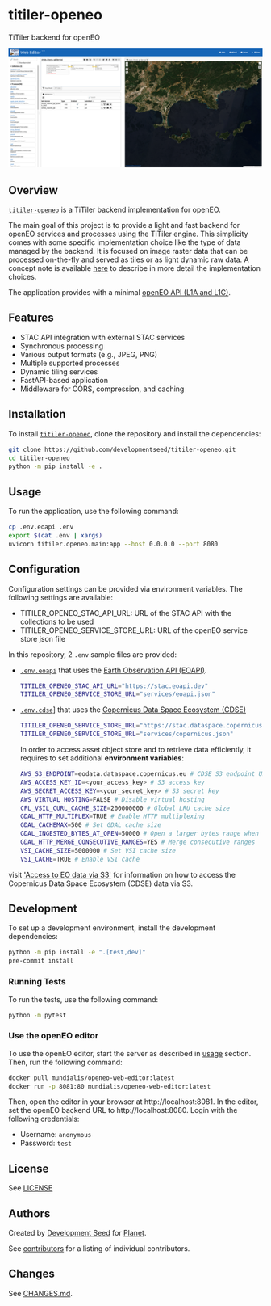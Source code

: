 # titiler-openeo

TiTiler backend for openEO

![alt text](image.png)

## Overview

[`titiler-openeo`](titiler/openeo/main.py ) is a TiTiler backend implementation for openEO.

The main goal of this project is to provide a light and fast backend for openEO services and processes using the TiTiler engine.
This simplicity comes with some specific implementation choice like the type of data managed by the backend.
It is focused on image raster data that can be processed on-the-fly and served as tiles or as light dynamic raw data.
A concept note is available [here](docs/src/concepts.md) to describe in more detail the implementation choices.

The application provides with a minimal [openEO API (L1A and L1C)](https://openeo.org/documentation/1.0/developers/profiles/api.html#api-profiles).

## Features

- STAC API integration with external STAC services
- Synchronous processing
- Various output formats (e.g., JPEG, PNG)
- Multiple supported processes
- Dynamic tiling services
- FastAPI-based application
- Middleware for CORS, compression, and caching

## Installation

To install [`titiler-openeo`](titiler/openeo/main.py ), clone the repository and install the dependencies:

```bash
git clone https://github.com/developmentseed/titiler-openeo.git
cd titiler-openeo
python -m pip install -e .
```

## Usage

To run the application, use the following command:

```bash
cp .env.eoapi .env
export $(cat .env | xargs)
uvicorn titiler.openeo.main:app --host 0.0.0.0 --port 8080
```

## Configuration

Configuration settings can be provided via environment variables. The following settings are available:

- TITILER_OPENEO_STAC_API_URL: URL of the STAC API with the collections to be used
- TITILER_OPENEO_SERVICE_STORE_URL: URL of the openEO service store json file

In this repository, 2 `.env` sample files are provided:

- [`.env.eoapi`](.env.eopi) that uses the [Earth Observation API (EOAPI)](https://earth-observation-api.github.io/api/).

  ```bash
  TITILER_OPENEO_STAC_API_URL="https://stac.eoapi.dev"
  TITILER_OPENEO_SERVICE_STORE_URL="services/eoapi.json"
  ```

- [`.env.cdse`](.env.cdse)] that uses the [Copernicus Data Space Ecosystem (CDSE)](https://dataspace.copernicus.eu/)

  ```bash
  TITILER_OPENEO_SERVICE_STORE_URL="https://stac.dataspace.copernicus.eu/v1"
  TITILER_OPENEO_SERVICE_STORE_URL="services/copernicus.json"
  ```

  In order to access asset object store and to retrieve data efficiently, it requires to set additional **environment variables**:

  ```bash
  AWS_S3_ENDPOINT=eodata.dataspace.copernicus.eu # CDSE S3 endpoint URL
  AWS_ACCESS_KEY_ID=<your_access_key> # S3 access key
  AWS_SECRET_ACCESS_KEY=<your_secret_key> # S3 secret key
  AWS_VIRTUAL_HOSTING=FALSE # Disable virtual hosting
  CPL_VSIL_CURL_CACHE_SIZE=200000000 # Global LRU cache size
  GDAL_HTTP_MULTIPLEX=TRUE # Enable HTTP multiplexing
  GDAL_CACHEMAX=500 # Set GDAL cache size
  GDAL_INGESTED_BYTES_AT_OPEN=50000 # Open a larger bytes range when reading
  GDAL_HTTP_MERGE_CONSECUTIVE_RANGES=YES # Merge consecutive ranges
  VSI_CACHE_SIZE=5000000 # Set VSI cache size
  VSI_CACHE=TRUE # Enable VSI cache
  ```

visit ['Access to EO data via S3'](https://documentation.dataspace.copernicus.eu/APIs/S3.html) for information on how to access the Copernicus Data Space Ecosystem (CDSE) data via S3.

## Development

To set up a development environment, install the development dependencies:

```bash
python -m pip install -e ".[test,dev]"
pre-commit install
```

### Running Tests

To run the tests, use the following command:

```bash
python -m pytest
```

### Use the openEO editor

To use the openEO editor, start the server as described in [usage](#usage) section.
Then, run the following command:

```bash
docker pull mundialis/openeo-web-editor:latest
docker run -p 8081:80 mundialis/openeo-web-editor:latest
```

Then, open the editor in your browser at http://localhost:8081.
In the editor, set the openEO backend URL to http://localhost:8080.
Login with the following credentials:

- Username: `anonymous`
- Password: `test`

## License

See [LICENSE](https://github.com/developmentseed/titiler-open/blob/main/LICENSE)

## Authors

Created by [Development Seed](<http://developmentseed.org>) for [Planet](https://www.planet.com/).

See [contributors](https://github.com/developmentseed/titiler-openeo/graphs/contributors) for a listing of individual contributors.

## Changes

See [CHANGES.md](https://github.com/developmentseed/titiler-openeo/blob/main/CHANGES.md).
